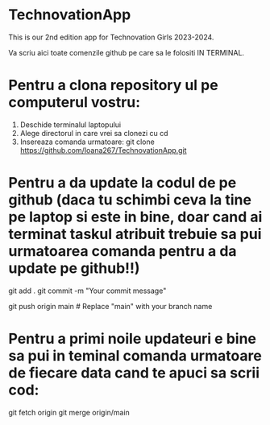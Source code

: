 # TechnovationApp

This is our 2nd edition app for Technovation Girls 2023-2024.

Va scriu aici toate comenzile github pe care sa le folositi IN TERMINAL.

# Pentru a clona repository ul pe computerul vostru:

1. Deschide terminalul laptopului
2. Alege directorul in care vrei sa clonezi cu cd
3. Insereaza comanda urmatoare:
   git clone https://github.com/Ioana267/TechnovationApp.git

# Pentru a da update la codul de pe github (daca tu schimbi ceva la tine pe laptop si este in bine, doar cand ai terminat taskul atribuit trebuie sa pui urmatoarea comanda pentru a da update pe github!!)

git add .
git commit -m "Your commit message"

git push origin main # Replace "main" with your branch name

# Pentru a primi noile updateuri e bine sa pui in teminal comanda urmatoare de fiecare data cand te apuci sa scrii cod:

git fetch origin
git merge origin/main

